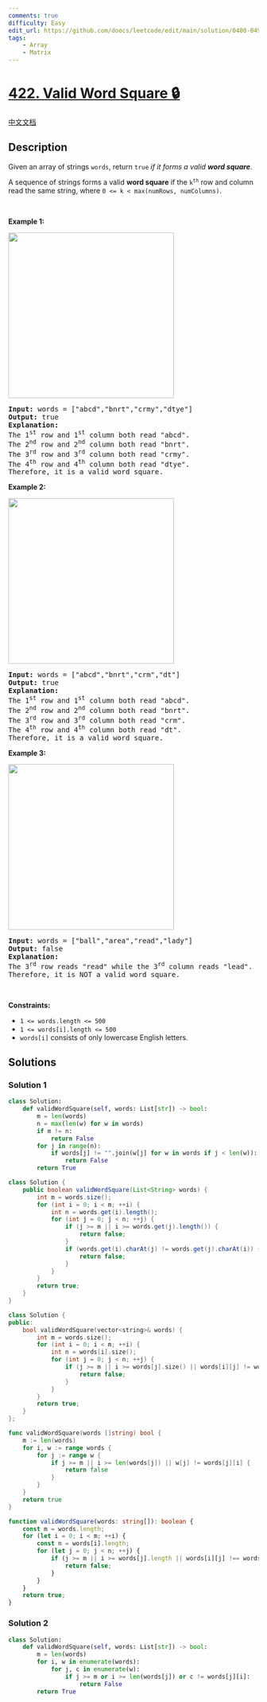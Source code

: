 ```yaml
---
comments: true
difficulty: Easy
edit_url: https://github.com/doocs/leetcode/edit/main/solution/0400-0499/0422.Valid%20Word%20Square/README_EN.md
tags:
    - Array
    - Matrix
---
```


<!-- problem:start -->

# [422. Valid Word Square 🔒](https://leetcode.com/problems/valid-word-square)

[中文文档](/solution/0400-0499/0422.Valid%20Word%20Square/README.md)

## Description

<p>Given an array of strings <code>words</code>, return <code>true</code> <em>if it forms a valid <strong>word square</strong></em>.</p>

<p>A sequence of strings forms a valid <strong>word square</strong> if the <code>k<sup>th</sup></code> row and column read the same string, where <code>0 &lt;= k &lt; max(numRows, numColumns)</code>.</p>

<p>&nbsp;</p>
<p><strong class="example">Example 1:</strong></p>
<img alt="" src="https://fastly.jsdelivr.net/gh/doocs/leetcode@main/solution/0400-0499/0422.Valid%20Word%20Square/images/validsq1-grid.jpg" style="width: 333px; height: 333px;" />
<pre>
<strong>Input:</strong> words = [&quot;abcd&quot;,&quot;bnrt&quot;,&quot;crmy&quot;,&quot;dtye&quot;]
<strong>Output:</strong> true
<strong>Explanation:</strong>
The 1<sup>st</sup> row and 1<sup>st</sup> column both read &quot;abcd&quot;.
The 2<sup>nd</sup> row and 2<sup>nd</sup> column both read &quot;bnrt&quot;.
The 3<sup>rd</sup> row and 3<sup>rd</sup> column both read &quot;crmy&quot;.
The 4<sup>th</sup> row and 4<sup>th</sup> column both read &quot;dtye&quot;.
Therefore, it is a valid word square.
</pre>

<p><strong class="example">Example 2:</strong></p>
<img alt="" src="https://fastly.jsdelivr.net/gh/doocs/leetcode@main/solution/0400-0499/0422.Valid%20Word%20Square/images/validsq2-grid.jpg" style="width: 333px; height: 333px;" />
<pre>
<strong>Input:</strong> words = [&quot;abcd&quot;,&quot;bnrt&quot;,&quot;crm&quot;,&quot;dt&quot;]
<strong>Output:</strong> true
<strong>Explanation:</strong>
The 1<sup>st</sup> row and 1<sup>st</sup> column both read &quot;abcd&quot;.
The 2<sup>nd</sup> row and 2<sup>nd</sup> column both read &quot;bnrt&quot;.
The 3<sup>rd</sup> row and 3<sup>rd</sup> column both read &quot;crm&quot;.
The 4<sup>th</sup> row and 4<sup>th</sup> column both read &quot;dt&quot;.
Therefore, it is a valid word square.
</pre>

<p><strong class="example">Example 3:</strong></p>
<img alt="" src="https://fastly.jsdelivr.net/gh/doocs/leetcode@main/solution/0400-0499/0422.Valid%20Word%20Square/images/validsq3-grid.jpg" style="width: 333px; height: 333px;" />
<pre>
<strong>Input:</strong> words = [&quot;ball&quot;,&quot;area&quot;,&quot;read&quot;,&quot;lady&quot;]
<strong>Output:</strong> false
<strong>Explanation:</strong>
The 3<sup>rd</sup> row reads &quot;read&quot; while the 3<sup>rd</sup> column reads &quot;lead&quot;.
Therefore, it is NOT a valid word square.
</pre>

<p>&nbsp;</p>
<p><strong>Constraints:</strong></p>

<ul>
	<li><code>1 &lt;= words.length &lt;= 500</code></li>
	<li><code>1 &lt;= words[i].length &lt;= 500</code></li>
	<li><code>words[i]</code> consists of only lowercase English letters.</li>
</ul>

## Solutions

<!-- solution:start -->

### Solution 1

<!-- tabs:start -->

```python
class Solution:
    def validWordSquare(self, words: List[str]) -> bool:
        m = len(words)
        n = max(len(w) for w in words)
        if m != n:
            return False
        for j in range(n):
            if words[j] != "".join(w[j] for w in words if j < len(w)):
                return False
        return True
```

```java
class Solution {
    public boolean validWordSquare(List<String> words) {
        int m = words.size();
        for (int i = 0; i < m; ++i) {
            int n = words.get(i).length();
            for (int j = 0; j < n; ++j) {
                if (j >= m || i >= words.get(j).length()) {
                    return false;
                }
                if (words.get(i).charAt(j) != words.get(j).charAt(i)) {
                    return false;
                }
            }
        }
        return true;
    }
}
```

```cpp
class Solution {
public:
    bool validWordSquare(vector<string>& words) {
        int m = words.size();
        for (int i = 0; i < m; ++i) {
            int n = words[i].size();
            for (int j = 0; j < n; ++j) {
                if (j >= m || i >= words[j].size() || words[i][j] != words[j][i]) {
                    return false;
                }
            }
        }
        return true;
    }
};
```

```go
func validWordSquare(words []string) bool {
	m := len(words)
	for i, w := range words {
		for j := range w {
			if j >= m || i >= len(words[j]) || w[j] != words[j][i] {
				return false
			}
		}
	}
	return true
}
```

```ts
function validWordSquare(words: string[]): boolean {
    const m = words.length;
    for (let i = 0; i < m; ++i) {
        const n = words[i].length;
        for (let j = 0; j < n; ++j) {
            if (j >= m || i >= words[j].length || words[i][j] !== words[j][i]) {
                return false;
            }
        }
    }
    return true;
}
```

<!-- tabs:end -->

<!-- solution:end -->

<!-- solution:start -->

### Solution 2

<!-- tabs:start -->

```python
class Solution:
    def validWordSquare(self, words: List[str]) -> bool:
        m = len(words)
        for i, w in enumerate(words):
            for j, c in enumerate(w):
                if j >= m or i >= len(words[j]) or c != words[j][i]:
                    return False
        return True
```

<!-- tabs:end -->

<!-- solution:end -->

<!-- problem:end -->
